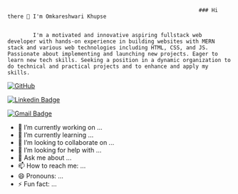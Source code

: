                                                                 ### Hi there 👋 I'm Omkareshwari Khupse
                                                                
                                                                
            I'm a motivated and innovative aspiring fullstack web developer with hands-on experience in building websites with MERN stack and various web technologies including HTML, CSS, and JS. Passionate about implementing and launching new projects. Eager to learn new tech skills. Seeking a position in a dynamic organization to do technical and practical projects and to enhance and apply my skills.

[![GitHub](https://img.shields.io/badge/-GitHub-181717?style=flat-square&logo=github&link=https://github.com/omi9jan)](https://github.com/omi9jan)

[![Linkedin Badge](https://img.shields.io/badge/-omkareshwari-blue?style=flat-square&logo=Linkedin&logoColor=white&link=https://www.linkedin.com/in/omkareshwari-khupse-g5815/)](https://www.linkedin.com/in/omkareshwari-khupse-g5815/)

[![Gmail Badge](https://img.shields.io/badge/-omikhupse09@gmail.com-c14438?style=flat-square&logo=Gmail&logoColor=white&link=mailto:omikhupse09@gmail.com)](mailto:omikhupse09@gmail.com)


- 🔭 I’m currently working on ...
- 🌱 I’m currently learning ...
- 👯 I’m looking to collaborate on ...
- 🤔 I’m looking for help with ...
- 💬 Ask me about ...
- 📫 How to reach me: ...
- 😄 Pronouns: ...
- ⚡ Fun fact: ...
